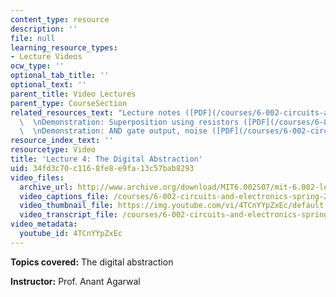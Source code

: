 ```yaml
---
content_type: resource
description: ''
file: null
learning_resource_types:
- Lecture Videos
ocw_type: ''
optional_tab_title: ''
optional_text: ''
parent_title: Video Lectures
parent_type: CourseSection
related_resources_text: "Lecture notes ([PDF](/courses/6-002-circuits-and-electronics-spring-2007/resources/6002_l4))\
  \  \nDemonstration: Superposition using resistors ([PDF](/courses/6-002-circuits-and-electronics-spring-2007/resources/demo_05))\
  \  \nDemonstration: AND gate output, noise ([PDF](/courses/6-002-circuits-and-electronics-spring-2007/resources/demo_05a))"
resource_index_text: ''
resourcetype: Video
title: 'Lecture 4: The Digital Abstraction'
uid: 34fd3c70-c116-8fe8-e9fa-13c57bab8293
video_files:
  archive_url: http://www.archive.org/download/MIT6.002S07/mit-6.002-lec4-16sep2003-220k.mp4
  video_captions_file: /courses/6-002-circuits-and-electronics-spring-2007/0cd7700e899151ab93b2aa797ca4d28e_4TCnYYpZxEc.vtt
  video_thumbnail_file: https://img.youtube.com/vi/4TCnYYpZxEc/default.jpg
  video_transcript_file: /courses/6-002-circuits-and-electronics-spring-2007/ef5ca58a46a732de88670504a73470de_4TCnYYpZxEc.pdf
video_metadata:
  youtube_id: 4TCnYYpZxEc
---
```


**Topics covered:** The digital abstraction

**Instructor:** Prof. Anant Agarwal